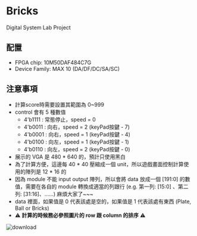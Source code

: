 # Bricks
Digital System Lab Project

## 配置
* FPGA chip: 10M50DAF484C7G
* Device Family: MAX 10 (DA/DF/DC/SA/SC)

## 注意事項
* 計算score時需要設置其範圍為 0~999
* control 會有 5 種數值
    * 4'b1111 : 常態停止，speed = 0
    * 4'b0011 : 向右，speed = 2 (keyPad按鍵 - 7)
    * 4'b0001 : 向右，speed = 1 (keyPad按鍵 - 4)
    * 4'b0100 : 向左，speed = 1 (keyPad按鍵 - 1)
    * 4'b0110 : 向左，speed = 2 (keyPad按鍵 - 0)
* 展示的 VGA 是 480 * 640 的，預計只使用黑白
* 為了計算方便，這邊每 40 * 40 壓縮成一個 unit，所以遊戲畫面控制計算使用的陣列是 12 * 16 的
* 因為 module 不能 input output 陣列，所以會將 data 放成一個 [191:0] 的數值，需要在各自的 module 轉換成適當的列跟行 (e.g. 第一列: [15:0] 、第二列: [31:16]、......) 麻煩大家了~~~
* data 裡面，如果值是 0 代表該處是空的，如果值是 1 代表該處有東西 (Plate, Ball or Bricks)
* ⚠️ **計算的時候務必參照圖片的 row 跟 column 的排序** ⚠️

![download](https://github.com/user-attachments/assets/0c18f561-124a-4683-ae46-1bbdc985c48c)
